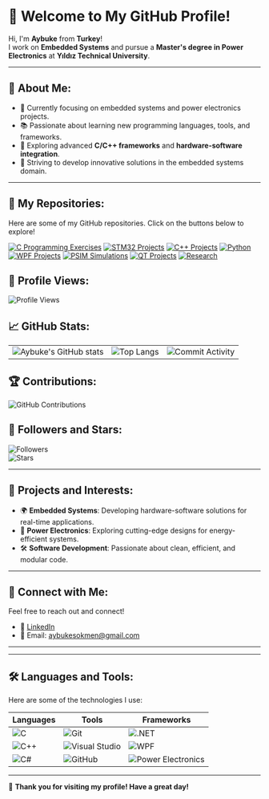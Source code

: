 # 👋 Welcome to My GitHub Profile!

Hi, I'm **Aybuke** from **Turkey**!  
I work on **Embedded Systems** and pursue a **Master's degree in Power Electronics** at **Yıldız Technical University**.  

---

## 🚀 About Me:
- 🔭 Currently focusing on embedded systems and power electronics projects.
- 📚 Passionate about learning new programming languages, tools, and frameworks.
- 🌱 Exploring advanced **C/C++ frameworks** and **hardware-software integration**.
- 🎯 Striving to develop innovative solutions in the embedded systems domain.

---

## 📂 My Repositories:

Here are some of my GitHub repositories. Click on the buttons below to explore!

[![C Programming Exercises](https://img.shields.io/badge/C%20Programming%20Exercises-blue?style=for-the-badge&logo=github)](https://github.com/aybukesokmen/C)
[![STM32 Projects](https://img.shields.io/badge/STM32%20Projects-green?style=for-the-badge&logo=github)](https://github.com/aybukesokmen/STM32)
[![C++ Projects](https://img.shields.io/badge/C%2B%2B%20Projects-purple?style=for-the-badge&logo=github)](https://github.com/aybukesokmen/C-)
[![Python](https://img.shields.io/badge/Python-gray?style=for-the-badge&logo=github)](https://github.com/aybukesokmen/Python)
[![WPF Projects](https://img.shields.io/badge/WPF%20Projects-orange?style=for-the-badge&logo=github)](https://github.com/aybukesokmen/WPF)
[![PSIM Simulations](https://img.shields.io/badge/PSIM%20Simulations-red?style=for-the-badge&logo=github)](https://github.com/aybukesokmen/PSIM)
[![QT Projects](https://img.shields.io/badge/QT%20Projects-teal?style=for-the-badge&logo=github)](https://github.com/aybukesokmen/QT)
[![Research](https://img.shields.io/badge/Research-gray?style=for-the-badge&logo=github)](https://github.com/aybukesokmen/RESEARCH)

## 👀 Profile Views:
![Profile Views](https://komarev.com/ghpvc/?username=aybukesokmen&color=blue&style=flat-square)

## 📈 GitHub Stats:

<table>
  <tr>
    <td>
      <img src="https://github-readme-stats.vercel.app/api?username=aybukesokmen&show_icons=true&theme=radical" alt="Aybuke's GitHub stats" />
    </td>
    <td>
      <img src="https://github-readme-stats.vercel.app/api/top-langs/?username=aybukesokmen&layout=compact&theme=radical" alt="Top Langs" />
    </td>
    <td>
      <img src="https://activity-graph.herokuapp.com/graph?username=aybukesokmen&theme=radical" alt="Commit Activity" />
    </td>
  </tr>
</table>


## 🏆 Contributions:
![GitHub Contributions](https://github-profile-trophy.vercel.app/?username=aybukesokmen&theme=radical)

## 🌟 Followers and Stars:
![Followers](https://img.shields.io/github/followers/aybukesokmen?style=social)  
![Stars](https://img.shields.io/github/stars/aybukesokmen?style=social)

---

## 🌟 Projects and Interests:
- 🌍 **Embedded Systems**: Developing hardware-software solutions for real-time applications.
- 🔋 **Power Electronics**: Exploring cutting-edge designs for energy-efficient systems.
- 🛠 **Software Development**: Passionate about clean, efficient, and modular code.

---

## 🤝 Connect with Me:
Feel free to reach out and connect!  
- 💼 [LinkedIn](https://www.linkedin.com/in/aybuke-sokmen/)
- 📧 Email: aybukesokmen@gmail.com

---

---

## 🛠️ Languages and Tools:
Here are some of the technologies I use:

| Languages     | Tools               | Frameworks         |
|---------------|---------------------|--------------------|
| ![C](https://img.shields.io/badge/C-00599C?style=flat&logo=c&logoColor=white) | ![Git](https://img.shields.io/badge/-Git-F05032?style=flat&logo=git&logoColor=white) | ![.NET](https://img.shields.io/badge/.NET-512BD4?style=flat&logo=dotnet&logoColor=white) |
| ![C++](https://img.shields.io/badge/C++-00599C?style=flat&logo=c%2B%2B&logoColor=white) | ![Visual Studio](https://img.shields.io/badge/Visual_Studio-5C2D91?style=flat&logo=visual-studio&logoColor=white) | ![WPF](https://img.shields.io/badge/WPF-512BD4?style=flat&logo=.net&logoColor=white) |
| ![C#](https://img.shields.io/badge/C%23-239120?style=flat&logo=c-sharp&logoColor=white) | ![GitHub](https://img.shields.io/badge/GitHub-100000?style=flat&logo=github&logoColor=white) | ![Power Electronics](https://img.shields.io/badge/Power%20Electronics-green?style=flat) |

---

🎉 **Thank you for visiting my profile! Have a great day!**
